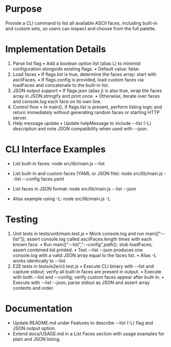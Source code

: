 # Purpose
Provide a CLI command to list all available ASCII faces, including built-in and custom sets, so users can inspect and choose from the full palette.

# Implementation Details
1. Parse list flag
   • Add a boolean option list (alias L) to minimist configuration alongside existing flags.
   • Default value: false.
2. Load faces
   • If flags.list is true, determine the faces array: start with asciiFaces.
   • If flags.config is provided, load custom faces via loadFaces and concatenate to the built-in list.
3. JSON output support
   • If flags.json (alias j) is also true, wrap the faces array in JSON.stringify and print once.
   • Otherwise, iterate over faces and console.log each face on its own line.
4. Control flow
   • In main(), if flags.list is present, perform listing logic and return immediately without generating random faces or starting HTTP server.
5. Help message update
   • Update helpMessage to include --list (-L) description and note JSON compatibility when used with --json.

# CLI Interface Examples
- List built-in faces:
  node src/lib/main.js --list

- List built-in and custom faces (YAML or JSON file):
  node src/lib/main.js --list --config faces.yaml

- List faces in JSON format:
  node src/lib/main.js --list --json

- Alias example using -L:
  node src/lib/main.js -L

# Testing
1. Unit tests in tests/unit/main.test.js
   • Mock console.log and run main(["--list"]); assert console.log called asciiFaces.length times with each known face.
   • Run main(["--list","--config",path]); stub loadFaces; assert combined list printed.
   • Test --list --json produces one console.log with a valid JSON array equal to the faces list.
   • Alias -L works identically to --list.
2. E2E tests in tests/e2e/cli.test.js
   • Execute CLI binary with --list and capture stdout; verify all built-in faces are present in output.
   • Execute with both --list and --config; verify custom faces appear after built-in.
   • Execute with --list --json; parse stdout as JSON and assert array contents and order.

# Documentation
- Update README.md under Features to describe --list (-L) flag and JSON output option.
- Extend docs/USAGE.md in a List Faces section with usage examples for plain and JSON listing.